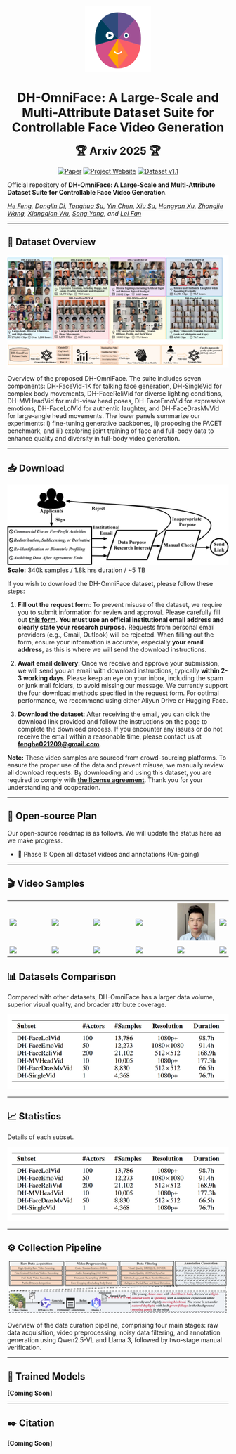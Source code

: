 <div align="center">

<img src="https://raw.githubusercontent.com/luna-ai-lab/DH-FaceVid-1K/main/assets/logo.svg" alt="DH-FaceVid-1K Logo" width="150">


# DH-OmniFace: A Large-Scale and Multi-Attribute Dataset Suite for Controllable Face Video Generation

<span style="font-size: 24px; font-weight: bold;">🏆 Arxiv 2025 🏆</span>

[![Paper](https://img.shields.io/badge/arXiv-Paper-b31b1b?logo=arxiv&logoColor=b31b1b)](#)
[![Project Website](https://img.shields.io/badge/DH--FaceVid--1K-Website-4CAF50?logo=googlechrome&logoColor=white)](https://fenghe12.github.io/DH-OmniFace/)
[![Dataset v1.1](https://img.shields.io/badge/Request_Access-v1.0-8A2BE2?style=flat&logo=apache-spark&logoColor=white)](https://docs.google.com/forms/d/e/1FAIpQLSeSMkATTXO22YvLFj-qC_hDM8LCd912Y45cdyINU91HbgP9KQ/viewform?usp=header)

</div>

Official repository of **DH-OmniFace: A Large-Scale and Multi-Attribute Dataset Suite for Controllable Face Video Generation**.

*[He Feng](https://github.com/fenghe12), [Donglin Di](https://scholar.google.com/citations?hl=zh-CN&user=L8tcNioAAAAJ), [Tonghua Su](https://scholar.google.hk/citations?hl=zh-CN&user=67fxVzoAAAAJ), [Yin Chen](#), [Xiu Su](#), [Hongyan Xu](#), [Zhongjie Wang](#), [Xiangqian Wu](#), [Song Yang](#), and [Lei Fan](https://hellodfan.github.io/)*

---

## 📖 Dataset Overview

![Dataset Overview](static/images/figure1-0918.png)

Overview of the proposed DH-OmniFace. The suite includes seven components: DH-FaceVid-1K for talking face generation, DH-SingleVid for
complex body movements, DH-FaceReliVid for diverse lighting conditions, DH-MVHeadVid for multi-view head poses, DH-FaceEmoVid for expressive
emotions, DH-FaceLolVid for authentic laughter, and DH-FaceDrasMvVid for large-angle head movements. The lower panels summarize our experiments:
i) fine-tuning generative backbones, ii) proposing the FACET benchmark, and iii) exploring joint training of face and full-body data to enhance quality and diversity in full-body video generation.

---

## 📥 Download

![Application](static\images\application.png)
**Scale:** 340k samples / 1.8k hrs duration / ~5 TB

If you wish to download the DH-OmniFace dataset, please follow these steps:

1.  **Fill out the request form**: To prevent misuse of the dataset, we require you to submit information for review and approval. Please carefully fill out [**this form**](https://docs.google.com/forms/d/e/1FAIpQLSeSMkATTXO22YvLFj-qC_hDM8LCd912Y45cdyINU91HbgP9KQ/viewform?usp=header). **You must use an official institutional email address and clearly state your research purpose.** Requests from personal email providers (e.g., Gmail, Outlook) will be rejected. When filling out the form, ensure your information is accurate, especially **your email address**, as this is where we will send the download instructions.

2.  **Await email delivery**: Once we receive and approve your submission, we will send you an email with download instructions, typically **within 2-3 working days**. Please keep an eye on your inbox, including the spam or junk mail folders, to avoid missing our message. We currently support the four download methods specified in the request form. For optimal performance, we recommend using either Aliyun Drive or Hugging Face.

3.  **Download the dataset**: After receiving the email, you can click the download link provided and follow the instructions on the page to complete the download process. If you encounter any issues or do not receive the email within a reasonable time, please contact us at **fenghe021209@gmail.com**.

**Note:** These video samples are sourced from crowd-sourcing platforms. To ensure the proper use of the data and prevent misuse, we manually review all download requests. By downloading and using this dataset, you are required to comply with [**the license agreement**](https://github.com/fenghe12/DH-OmniFace/blob/main/LICENSE). Thank you for your understanding and cooperation.

---

## 🚀 Open-source Plan

Our open-source roadmap is as follows. We will update the status here as we make progress.

- 🔄 Phase 1: Open all dataset videos and annotations (On-going)


---

## 🎬 Video Samples

<table class="center" style="border-collapse: collapse; margin: auto;">
  <!-- Row 1: Numeric IDs -->
  <tr>
    <td width="20%" style="border: none; padding: 5px;"><img src="facevid/gifs/000680.gif" style="width: 100%;"></td>
    <td width="20%" style="border: none; padding: 5px;"><img src="facevid/gifs/001106.gif" style="width: 100%;"></td>
    <td width="20%" style="border: none; padding: 5px;"><img src="facevid/gifs/001406.gif" style="width: 100%;"></td>
    <td width="20%" style="border: none; padding: 5px;"><img src="facevid/gifs/001592.gif" style="width: 100%;"></td>
    <td width="20%" style="border: none; padding: 5px;"><img src="facevid/gifs/002148.gif" style="width: 100%;"></td>
    <td width="20%" style="border: none; padding: 5px;"><img src="facevid/gifs/002728.gif" style="width: 100%;"></td>
  </tr>

  <!-- Row 2: Alphanumeric IDs -->
  <tr>
    <td width="20%" style="border: none; padding: 5px;"><img src="facevid/gifs/0s1UUn9aSSw_7.gif" style="width: 100%;"></td>
    <td width="20%" style="border: none; padding: 5px;"><img src="facevid/gifs/39Br2A7lxac_22.gif" style="width: 100%;"></td>
    <td width="20%" style="border: none; padding: 5px;"><img src="facevid/gifs/3lfO6OCqcCA_0.gif" style="width: 100%;"></td>
    <td width="20%" style="border: none; padding: 5px;"><img src="facevid/gifs/BFs-a-hqs2I_9.gif" style="width: 100%;"></td>
    <td width="20%" style="border: none; padding: 5px;"><img src="facevid/gifs/Czb5Ml9VDsI_0.gif" style="width: 100%;"></td>
    <td width="20%" style="border: none; padding: 5px;"><img src="facevid/gifs/GrjEDguF59Q_0.gif" style="width: 100%;"></td>
  </tr>
</table>


## 📊 Datasets Comparison

Compared with other datasets, DH-OmniFace has a larger data volume, superior visual quality, and broader attribute coverage.

![Comparison](static/images/img_v3_02r4_88423c55-6652-4cf9-89b0-a19261c1336g.jpg) 


---

## 📈 Statistics

Details of each subset.

![Statistics](static\images\img_v3_02r4_88423c55-6652-4cf9-89b0-a19261c1336g.jpg)

---

## ⚙️ Collection Pipeline

![Collection Pipeline](static\images\figure4_cropped.png)

Overview of the data curation pipeline, comprising four main stages: raw data acquisition, video preprocessing, noisy data filtering, and annotation
generation using Qwen2.5-VL and Llama 3, followed by two-stage manual verification.


---

## 🧠 Trained Models

**[Coming Soon]**

---

## ✒️ Citation

**[Coming Soon]**
<!-- If you find the DH-OmniFace dataset useful for your work, please consider citing our paper:
```
@inproceedings{di2025facevid,
      title = {DH-FaceVid-1K: A Large-Scale High-Quality Dataset for Face Video Generation},
      author = {Di, Donglin and Feng, He and Sun, Wenzhang and Ma, Yongjia and Li, Hao and Chen, Wei and Fan, Lei and Su, Tonghua and Yang, Xun},
      booktitle = {Proceedings of the IEEE/CVF International Conference on Computer Vision (ICCV)},
      year = {2025}
}
``` -->
